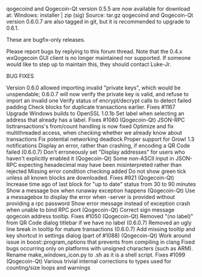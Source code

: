 qogecoind and Qogecoin-Qt version 0.5.5 are now available for download at:
Windows: installer | zip (sig)
Source: tar.gz
qogecoind and Qogecoin-Qt version 0.6.0.7 are also tagged in git, but it is recommended to upgrade to 0.6.1.

These are bugfix-only releases.

Please report bugs by replying to this forum thread. Note that the 0.4.x wxQogecoin GUI client is no longer maintained nor supported. If someone would like to step up to maintain this, they should contact Luke-Jr.

BUG FIXES

Version 0.6.0 allowed importing invalid "private keys", which would be unspendable; 0.6.0.7 will now verify the private key is valid, and refuse to import an invalid one
Verify status of encrypt/decrypt calls to detect failed padding
Check blocks for duplicate transactions earlier. Fixes #1167
Upgrade Windows builds to OpenSSL 1.0.1b
Set label when selecting an address that already has a label. Fixes #1080 (Qogecoin-Qt)
JSON-RPC listtransactions's from/count handling is now fixed
Optimize and fix multithreaded access, when checking whether we already know about transactions
Fix potential networking deadlock
Proper support for Growl 1.3 notifications
Display an error, rather than crashing, if encoding a QR Code failed (0.6.0.7)
Don't erroneously set "Display addresses" for users who haven't explicitly enabled it (Qogecoin-Qt)
Some non-ASCII input in JSON-RPC expecting hexadecimal may have been misinterpreted rather than rejected
Missing error condition checking added
Do not show green tick unless all known blocks are downloaded. Fixes #921 (Qogecoin-Qt)
Increase time ago of last block for "up to date" status from 30 to 90 minutes
Show a message box when runaway exception happens (Qogecoin-Qt)
Use a messagebox to display the error when -server is provided without providing a rpc password
Show error message instead of exception crash when unable to bind RPC port (Qogecoin-Qt)
Correct sign message qogecoin address tooltip. Fixes #1050 (Qogecoin-Qt)
Removed "(no label)" from QR Code dialog titlebar if we have no label (0.6.0.7)
Removed an ugly line break in tooltip for mature transactions (0.6.0.7)
Add missing tooltip and key shortcut in settings dialog (part of #1088) (Qogecoin-Qt)
Work around issue in boost::program_options that prevents from compiling in clang
Fixed bugs occurring only on platforms with unsigned characters (such as ARM).
Rename make_windows_icon.py to .sh as it is a shell script. Fixes #1099 (Qogecoin-Qt)
Various trivial internal corrections to types used for counting/size loops and warnings
